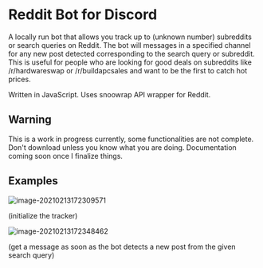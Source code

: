 # Reddit Bot for Discord

A locally run bot that allows you track up to (unknown number) subreddits or search queries on Reddit. The bot will messages in a specified channel for any new post detected corresponding to the search query or subreddit. This is useful for people who are looking for good deals on subreddits like /r/hardwareswap or /r/buildapcsales and want to be the first to catch hot prices.

Written in JavaScript. Uses snoowrap API wrapper for Reddit.

## Warning

This is a work in progress currently, some functionalities are not complete. Don't download unless you know what you are doing. Documentation coming soon once I finalize things.

## Examples

![image-20210213172309571](https://i.imgur.com/AASfr6c.png)

(initialize the tracker)

![image-20210213172348462](https://i.imgur.com/9gxkKXK.png)

(get a message as soon as the bot detects a new post from the given search query)
